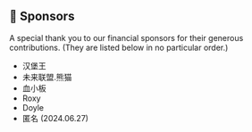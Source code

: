 
## 💖 Sponsors

A special thank you to our financial sponsors for their generous contributions.
(They are listed below in no particular order.)

- 汉堡王
- 未来联盟.熊猫
- 血小板
- Roxy
- Doyle
- 匿名 (2024.06.27)

